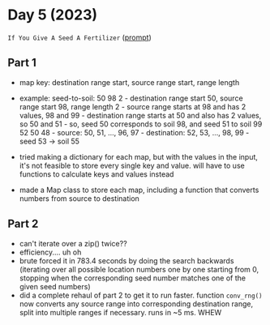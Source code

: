 # Day 5 (2023)

`If You Give A Seed A Fertilizer` ([prompt](https://adventofcode.com/2023/day/5))

## Part 1

- map key: destination range start, source range start, range length

- example: 
    seed-to-soil:
        50 98 2
            - destination range start 50, source range start 98, range length 2
            - source range starts at 98 and has 2 values, 98 and 99
            - destination range starts at 50 and also has 2 values, so 50 and 51
            - so, seed 50 corresponds to soil 98, and seed 51 to soil 99
        52 50 48
            - source: 50, 51, ..., 96, 97
            - destination: 52, 53, ..., 98, 99
            - seed 53 -> soil 55

- tried making a dictionary for each map, but with the values in the input, it's not feasible to store every single key and value. will have to use functions to calculate keys and values instead
- made a Map class to store each map, including a function that converts numbers from source to destination

## Part 2

- can't iterate over a zip() twice??
- efficiency.... uh oh
- brute forced it in 783.4 seconds by doing the search backwards (iterating over all possible location numbers one by one starting from 0, stopping when the corresponding seed number matches one of the given seed numbers)
- did a complete rehaul of part 2 to get it to run faster. function `conv_rng()` now converts any source range into corresponding destination range, split into multiple ranges if necessary. runs in ~5 ms. WHEW
